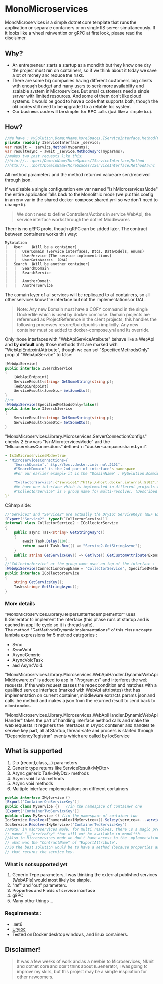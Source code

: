# MonoMicroservices

MonoMicroservices is a simple dotnet core template that runs the application on separate containers or on single IIS server simultaneously. If it looks like a wheel reinvention or gRPC at first look, please read the disclaimer.

## Why?

- An entrepreneur starts a startup as a monolith but they know one day the project must run on containers, so if we think about it today we save a lot of money and reduce the risks.
- There are some big companies having different customers, big clients with enough budget and many users to seek more availability and scalable system in Microservices. But small customers need a single server with limited resources. And some of them don't like cloud systems. It would be good to have a code that supports both, though the old codes still need to be upgraded to a reliable Ioc system.
- Our business code will be simpler for RPC calls (just like a simple ioc).

## How?
```cs
//We have : MySolution.DomainName.MoreSpaces.IServiceInterface.Method(myparams)
private readonly IServiceInterface _service;
var result = _service.Method(myparams);
var resultAsync = await _service.MethodAsync(myparams);
//makes two post requests like this:
//http://...:port/DomainName/MoreSpaces/IServiceInterface/Method
//http://...:port/DomainName/MoreSpaces/IServiceInterface/MethodAsync
```
All method parameters and the method returned value are sent/received through json.

If we disable a single configuration env var named "IsInMicroservicesMode" the entire application falls back to the Monolithic mode (we put this config in an env var in the shared docker-compose.shared.yml so we don't need to change it).

 > We don't need to define Controllers/Actions in service WebApi, the service interface works through the dotnet Middlewares.

There is no gRPC proto, though gRPC can be added later. The contract between containers works this way:

	MySolution
	|	User	(Will be a container)
	|	|	UserDomain (Service interfaces, Dtos, DataModels, enums)
	|	|	UserService (The service implementations)
	|	|	UserDataAccess	(DAL)
	|	Search	(Will be another container)
	|	|	SearchDomain
	|	|	SearchService
	|	|	...
	|	|	AnotherDomain
	|	|	AnotherService

The domain layer of all services will be replicated to all containers, so all other services know the interface but not the implementations or DAL.

 > Note: Any new Domain must have a COPY command in the single Dockerfile which is used by docker compose. Domain projects are referenced as ProjectReference in the client projects, this handles the following processes restore/build/publish implicitly. Any new container must be added to docker-compose.yml and its override.

Only those interfaces with "WebApiServiceAttribute" behave like a WepApi and <b>by default</b> only those methods that are marked with "WebApiEndpointAttribute", though we can set "SpecifiedMethodsOnly" prop of "WebApiService" to false:
```cs
[WebApiService]
public interface ISearchService
{
	[WebApiEndpoint]
	ServiceResult<string> GetSomeString(string p);
	[WebApiEndpoint]
	ServiceResult<SomeDto> GetSomeDto();
}
//or
[WebApiService(SpecifiedMethodsOnly=false)]
public interface ISearchService
{
	ServiceResult<string> GetSomeString(string p);
	ServiceResult<SomeDto> GetSomeDto();
}

```

"MonoMicroservices.Library.Microservices.ServerConnectionConfigs" checks 2 Env vars "IsInMicroservicesMode" and the "MicroservicesConnections" defined in "docker-compose.shared.yml".<br/>
```yml
- IsInMicroservicesMode=true
- 'MicroservicesConnections={
	"SearchDomain":"http://host.docker.internal:5102",
	#"SearchDomain" is the 2nd part of interface's namespace 
	#For our earlier example it is the "DomainName" : MySolution.DomainName.MoreSpaces.IServiceInterface.Method(myparams)

	"CollectorService":{"Service1":"http://host.docker.internal:5102","Service2":"http://host.docker.internal:5102"}
	#We have one interface which is implemented in different projects running on different containers.
	#"CollectorService" is a group name for multi-resolves. (Described in "CSharp side")
}'
```
CSharp side:
```cs
//"Service1" and "Service2" are actually the DryIoc ServiceKeys (MEF Export ContractNames) used on top of implementations :
[Export("Service2", typeof(ICollectorService))]
internal class CollectorService2 : ICollectorService
{
	public async Task<string> GetStringAsync()
	{
		await Task.Delay(100);
		return await Task.Run(() => "Service2.GetStringAsync");
	}
	public string GetServiceKey() => GetType().GetCustomAttribute<ExportAttribute>()?.ContractName ?? "";
}
//"CollectorService" or the group name used on top of the interface :
[WebApiService(ConnectionGroupName = "CollectorService", SpecifiedMethodsOnly = false)]
public interface ICollectorService
{
	string GetServiceKey();
	Task<string> GetStringAsync();
}
```

### More details
"MonoMicroservices.Library.Helpers.InterfaceImplementor" uses ILGenerator to implement the interface (this phase runs at startup and is cached in app life cycle so it is thread-safe).<br>
The method "GetMethodsDynamicImplementations" of this class accepts lambda expressions for 5 method categories :
- Sync
- SyncVoid
- AsyncGeneric
- AsyncVoidTask
- and AsyncVoid.

"MonoMicroservices.Library.Microservices.WebApiHandler.DynamicWebApiMiddleware.cs" is added to app in "Program.cs" and interferes the web requests.
If the web request passes the regex condition and matches with a qualified service interface (marked with WebApi attributes) that has implementation on current container,
middleware extracts params json and calls the method and makes a json from the returned result to send back to client codes.

"MonoMicroservices.Library.Microservices.WebApiHandler.DynamicWebApiHandler" takes the part of handling interface method calls and make the web requests.
It registers the interfaces in DryIoc container and handles te service key part, all at Startup, thread-safe and process is started through "DependencyRegistrar" events which are called by IocService.

## What is supported
 1. Dto (record,class,...) parameters
 2. Generic type returns like ServiceResult&lt;MyDto&gt;
 3. Async generic Task&lt;MyDto&gt; methods
 4. Async void Task methods
 5. Async void methods
 6. Multiple interface implementations on different containers :<br>	
```cs
public interface IMyService {}
[Export("ContainerOneServiceKey")]
public class MyService {}	//in the namespace of container one
[Export("ContainerTwoServiceKey")]
public class MyService {} //in the namespace of container two
IocService.Resolve<IEnumerable<IMyService>>().Selecy(service=>...service.__ServiceKey...);
IocService.Resolve<IMyService>("ContainerTwoServiceKey")
//Note: in microservices mode, for multi resolves, there is a magic property in service
// named "__ServiceKey" that will not be available in monolith.
//Also in Microservices mode we don't have access to the implementation to know
// what was the "ContractName" of "ExportAttribute".
//So the best solution would be to have a method (because properties are not supported yet)
// that returns the service key.
```

### What is not supported yet
 1. Generic Type parameters, I was thinking the external published services (WebAPIs) would most likely be simple.
 2. "ref" and "out" parameters.
 3. Properties and Fields of service interface
 4. gRPC
 5. Many other things ...

### Requirements :
- .net6
- [DryIoc](https://github.com/dadhi/DryIoc)
- Tested on Docker desktop windows, and linux containers.

## Disclaimer!
 > It was a few weeks of work and as a newbie to Microservices, NUnit and dotnet core and don't think about ILGenerator,
 I was going to improve my skills, but this project may be a simple inspiration for other newcomers.
